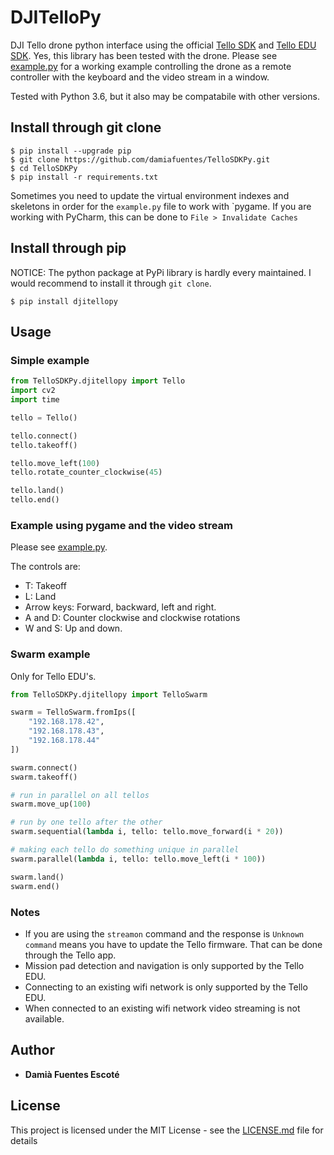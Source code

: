 # DJITelloPy
DJI Tello drone python interface using the official [Tello SDK](https://dl-cdn.ryzerobotics.com/downloads/tello/20180910/Tello%20SDK%20Documentation%20EN_1.3.pdf) and [Tello EDU SDK](https://dl-cdn.ryzerobotics.com/downloads/Tello/Tello%20SDK%202.0%20User%20Guide.pdf). Yes, this library has been tested with the drone. 
Please see [example.py](https://github.com/damiafuentes/TelloSDKPy/blob/master/example.py) for a working example controlling the drone as a remote controller with the keyboard and the video stream in a window.  

Tested with Python 3.6, but it also may be compatabile with other versions.

## Install through git clone
```
$ pip install --upgrade pip
$ git clone https://github.com/damiafuentes/TelloSDKPy.git
$ cd TelloSDKPy
$ pip install -r requirements.txt
```
Sometimes you need to update the virtual environment indexes and skeletons in order for the `example.py` file to work with `pygame. If you are working with PyCharm, this can be done to ```File > Invalidate Caches```

## Install through pip
NOTICE: The python package at PyPi library is hardly every maintained. I would recommend to install it through ``git clone``.
```
$ pip install djitellopy
```

## Usage

### Simple example

```python
from TelloSDKPy.djitellopy import Tello
import cv2
import time

tello = Tello()

tello.connect()
tello.takeoff()

tello.move_left(100)
tello.rotate_counter_clockwise(45)

tello.land()
tello.end()
```

### Example using pygame and the video stream
Please see [example.py](https://github.com/damiafuentes/TelloSDKPy/blob/master/example.py). 

The controls are:
- T: Takeoff
- L: Land
- Arrow keys: Forward, backward, left and right.
- A and D: Counter clockwise and clockwise rotations
- W and S: Up and down.

### Swarm example
Only for Tello EDU's.
```python
from TelloSDKPy.djitellopy import TelloSwarm

swarm = TelloSwarm.fromIps([
    "192.168.178.42",
    "192.168.178.43",
    "192.168.178.44"
])

swarm.connect()
swarm.takeoff()

# run in parallel on all tellos
swarm.move_up(100)

# run by one tello after the other
swarm.sequential(lambda i, tello: tello.move_forward(i * 20))

# making each tello do something unique in parallel
swarm.parallel(lambda i, tello: tello.move_left(i * 100))

swarm.land()
swarm.end()
```

### Notes
- If you are using the ```streamon``` command and the response is ```Unknown command``` means you have to update the Tello firmware. That can be done through the Tello app.
- Mission pad detection and navigation is only supported by the Tello EDU.
- Connecting to an existing wifi network is only supported by the Tello EDU.
- When connected to an existing wifi network video streaming is not available.

## Author

* **Damià Fuentes Escoté** 

## License

This project is licensed under the MIT License - see the [LICENSE.md](https://github.com/damiafuentes/TelloSDKPy/blob/master/LICENSE) file for details

